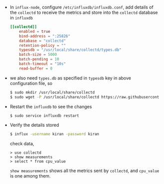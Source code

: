 * In `influx-node`, configure `/etc/influxdb/influxdb.conf`, add details of the `collectd` to receive the metrics and store into the `collectd` database in `influxdb`

    ```conf
    [[collectd]]
        enabled = true
        bind-address = ":25826"
        database = "collectd"
        retention-policy = ""
        typesdb = "/usr/local/share/collectd/types.db"
        batch-size = 5000
        batch-pending = 10
        batch-timeout = "10s"
        read-buffer = 0    
    ```

* we also need `types.db` as specified in `typesdb` key in above configuration file, so

    ```bash
    $ sudo mkdir /usr/local/share/collectd
    $ sudo wget -P /usr/local/share/collectd https://raw.githubusercontent.com/collectd/collectd/master/src/types.db
    ```

* Restart the `influxdb` to see the changes

    ```bash
    $ sudo service influxdb restart
    ```

* Verify the details stored

    ```bash
    $ influx -username kiran -password kiran
    ```
    check data,
    ```
    > use collectd
    > show measurements
    > select * from cpu_value
    ```
    `show measurements` shows all the metrics sent by `collectd`, and `cpu_value` is one among them.